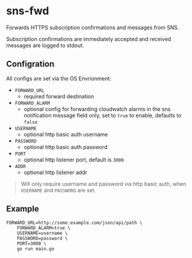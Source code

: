 # sns-fwd

Forwards HTTPS subscription confirmations and messages from SNS.

Subscription confirmations are immediately accepted and received messages are logged to stdout.

## Configration

All configs are set via the OS Envrionment:

- `FORWARD_URL`
    - required forward destination
- `FORWARD_ALARM`
    - optional config for forwarding cloudwatch alarms in the sns notification message field only, set to `true` to enable, defaults to `false`
- `USERNAME`
    - optional http basic auth username
- `PASSWORD`
    - optional http basic auth password
- `PORT`
    - optional http listener port, default is `3000`
- `ADDR`
    - optional http listener addr

> Will only require username and password via http basic auth, when `USERNAME` and `PASSWORD` are set.

## Example

```
FORWARD_URL=http://some.example.com/json/api/path \
    FORWARD_ALARM=true \
    USERNAME=username \
    PASSWORD=password \
    PORT=3000 \
    go run main.go
```

